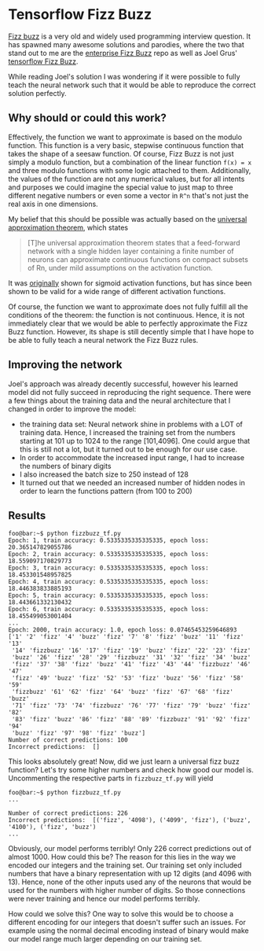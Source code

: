 # Tensorflow Fizz Buzz

[Fizz buzz](https://en.wikipedia.org/wiki/Fizz_buzz) is a very old and widely used programming
interview question. It has spawned many awesome solutions and parodies, where the two that
stand out to me are the [enterprise Fizz Buzz](https://github.com/EnterpriseQualityCoding/FizzBuzzEnterpriseEdition) repo as well as Joel Grus' [tensorflow Fizz Buzz](http://joelgrus.com/2016/05/23/fizz-buzz-in-tensorflow/).

While reading Joel's solution I was wondering if it were possible to fully teach the neural network
such that it would be able to reproduce the correct solution perfectly.

## Why should or could this work?

Effectively, the function we want to approximate is based on the modulo function. This function is
a very basic, stepwise continuous function that takes the shape of a seesaw function. Of course,
Fizz Buzz is not just simply a modulo function, but a combination of the linear function `f(x) = x`
and three modulo functions with some logic attached to them. Additionally, the values of the function
are not any numerical values, but for all intents and purposes we could imagine the special value to
just map to three different negative numbers or even some a vector in `R^n` that's not just the
real axis in one dimensions.

My belief that this should be possible was actually based on the [universal approximation theorem](https://en.wikipedia.org/wiki/Universal_approximation_theorem), which states


> [T]he universal approximation theorem states that a feed-forward network with a single hidden layer  containing a finite number of neurons can approximate continuous functions on compact subsets of Rn, under mild assumptions on the activation function.

It was [originally](http://citeseerx.ist.psu.edu/viewdoc/download?doi=10.1.1.441.7873&rep=rep1&type=pdf) shown for sigmoid activation functions, but has since been shown to be valid for a wide range of
different activation functions.

Of course, the function we want to approximate does not fully fulfill all the conditions of the theorem:
the function is not continuous. Hence, it is not immediately clear that we would be able to
perfectly approximate the Fizz Buzz function. However, its shape is still decently simple that
I have hope to be able to fully teach a neural network the Fizz Buzz rules.

## Improving the network

Joel's approach was already decently successful, however his learned model did not fully succeed in
reproducing the right sequence. There were a few things about the training data and the neural architecture that I changed in order to improve the model:

- the training data set: Neural network shine in problems with a LOT of training data. Hence, I
  increased the training set from the numbers starting at 101 up to 1024 to the range [101,4096]. One could argue that this is still not a lot, but it turned out to be enough for our use case.
- In order to accommodate the increased input range, I had to increase the numbers of binary digits
- I also increased the batch size to 250 instead of 128
- It turned out that we needed an increased number of hidden nodes in order to learn the functions
  pattern (from 100 to 200)

## Results

```console
foo@bar:~$ python fizzbuzz_tf.py
Epoch: 1, train accuracy: 0.5335335335335335, epoch loss: 20.365147829055786
Epoch: 2, train accuracy: 0.5335335335335335, epoch loss: 18.559097170829773
Epoch: 3, train accuracy: 0.5335335335335335, epoch loss: 18.453301548957825
Epoch: 4, train accuracy: 0.5335335335335335, epoch loss: 18.446383833885193
Epoch: 5, train accuracy: 0.5335335335335335, epoch loss: 18.443661332130432
Epoch: 6, train accuracy: 0.5335335335335335, epoch loss: 18.455499053001404
...
Epoch: 2000, train accuracy: 1.0, epoch loss: 0.07465453259646893
['1' '2' 'fizz' '4' 'buzz' 'fizz' '7' '8' 'fizz' 'buzz' '11' 'fizz' '13'
 '14' 'fizzbuzz' '16' '17' 'fizz' '19' 'buzz' 'fizz' '22' '23' 'fizz'
 'buzz' '26' 'fizz' '28' '29' 'fizzbuzz' '31' '32' 'fizz' '34' 'buzz'
 'fizz' '37' '38' 'fizz' 'buzz' '41' 'fizz' '43' '44' 'fizzbuzz' '46' '47'
 'fizz' '49' 'buzz' 'fizz' '52' '53' 'fizz' 'buzz' '56' 'fizz' '58' '59'
 'fizzbuzz' '61' '62' 'fizz' '64' 'buzz' 'fizz' '67' '68' 'fizz' 'buzz'
 '71' 'fizz' '73' '74' 'fizzbuzz' '76' '77' 'fizz' '79' 'buzz' 'fizz' '82'
 '83' 'fizz' 'buzz' '86' 'fizz' '88' '89' 'fizzbuzz' '91' '92' 'fizz' '94'
 'buzz' 'fizz' '97' '98' 'fizz' 'buzz']
Number of correct predictions: 100
Incorrect predictions:  []
```

This looks absolutely great! Now, did we just learn a universal fizz buzz function? Let's try some
higher numbers and check how good our model is. Uncommenting the respective parts in `fizzbuzz_tf.py`
will yield

```console
foo@bar:~$ python fizzbuzz_tf.py
...

Number of correct predictions: 226
Incorrect predictions:  [('fizz', '4098'), ('4099', 'fizz'), ('buzz', '4100'), ('fizz', 'buzz')
...
```

Obviously, our model performs terribly! Only 226 correct predictions out of almost 1000. How could
this be? The reason for this lies in the way we encoded our integers and the training set. Our training
set only included numbers that have a binary representation with up 12 digits (and 4096 with 13).
Hence, none of the other inputs used any of the neurons that would be used for the numbers with
higher number of digits. So those connections were never training and hence our model performs terribly.

How could we solve this? One way to solve this would be to choose a different encoding for our integers
that doesn't suffer such an issues. For example using the normal decimal encoding instead of binary
would make our model range much larger depending on our training set. 
